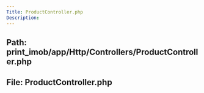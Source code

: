 ```yaml
---
Title: ProductController.php
Description:
---
```


## Path: print_imob/app/Http/Controllers/ProductController.php
## File: ProductController.php
